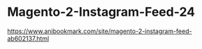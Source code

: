 # Magento-2-Instagram-Feed-24
https://www.anibookmark.com/site/magento-2-instagram-feed-ab602137.html
